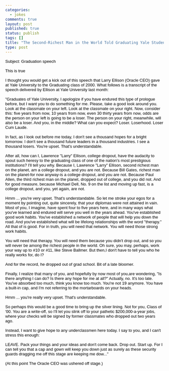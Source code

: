 ```yaml
--- 
categories: 
  - jokes
comments: true
layout: post
published: true
status: publish
tags: []
title: "The Second-Richest Man in the World Told Graduating Yale Students They Were Losers...and Undergraduates To Drop-out-Fiction!"
type: post
---
```

<div id="msgcns!3725CC0EE38B1F6!1138" class="bvMsg"><font face="Arial"><font color="#000000" size="2">
        Subject: Graduation speech<br><br>
 This is true<br><br>
I thought you would get a kick out of this speech that Larry Ellison
(Oracle CEO) gave at Yale University to the Graduating class of 2000.
What follows is a transcript of the speech delivered by Ellison at Yale
University last month:<br><br>
"Graduates of Yale University, I apologize if you have endured this
type of prologue before, but I want you to do something for me. Please,
take a good look around you. Look at the classmate on your left. Look
at the classmate on your right. Now, consider this: five years from
now, 10 years from now, even 30 thirty years from now, odds are the
person on your left is going to be a loser. The person on your right,
meanwhile, will also be a loser. And you, in the middle? What can you
expect? Loser. Loserhood. Loser Cum Laude.<br><br>
In fact, as I look out before me today, I don't see a thousand hopes
for a bright tomorrow. I don't see a thousand future leaders in a
thousand industries. I see a thousand losers. You're upset. That's
understandable.<br><br>
After all, how can I, Lawrence "Larry" Ellison, college dropout, have
the audacity to spout such heresy to the graduating class of one of the
nation's most prestigious institutions? I'll tell you why. Because I,
Lawrence "Larry" Ellison, second richest man on the planet, am a
college dropout, and you are not. Because Bill Gates, richest man on
the planet-for now anyway-is a college dropout, and you are not.
Because Paul Allen, the third richest man on the planet, dropped out of
college, and you did not. And for good measure, because Michael Dell,
No. 9 on the list and moving up fast, is a college dropout, and you,
yet again, are not.<br><br>
Hmm ... you're very upset. That's understandable. So let me stroke your
egos for a moment by pointing out, quite sincerely, that your diplomas
were not attained in vain. Most of you, I imagine, have spent four to
five years here, and in many ways what you've learned and endured will
serve you well in the years ahead. You've established good work habits.
You've established a network of people that will help you down the
road. And you've established what will be lifelong relationships with
the word "therapy." All that of is good. For in truth, you will need
that network. You will need those strong work habits.<br><br>
You will need that therapy. You will need them because you didn't drop
out, and so you will never be among the richest people in the world. Oh
sure, you may, perhaps, work your way up to #10 or #11, like Steve
Ballmer. But then,I don't have to tell you who he really works for, do
I?<br><br>
        And for the record, he dropped out of grad school. Bit of a late bloomer.<br><br>
Finally, I realize that many of you, and hopefully by now most of
you,are wondering, "Is there anything I can do? Is there any hope for
me at all?" Actually, no. It's too late. You've absorbed too much,
think you know too much. You're not 19 anymore. You have a built-in
cap, and I'm not referring to the mortarboards on your heads.<br><br>
        Hmm ... you're really very upset. That's understandable.<br><br>
So perhaps this would be a good time to bring up the silver lining. Not
for you, Class of '00. You are a write-off, so I'll let you slink off
to your pathetic $200,000-a-year jobs, where your checks will be signed
by former classmates who dropped out two years ago.<br><br>
        Instead, I want to give hope to any underclassmen here today. I say to you, and I can't stress this enough:<br><br>
LEAVE. Pack your things and your ideas and don't come back. Drop out.
Start up. For I can tell you that a cap and gown will keep you down
just as surely as these security guards dragging me off this stage are
keeping me dow..."<br><br>
        (At this point The Oracle CEO was ushered off stage.)</font></font></div>
